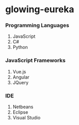 # glowing-eureka

### Programming Languages
1. JavaScript
2. C#
3. Python

### JavaScript Frameworks
1. Vue.js
2. Angular
3. JQuery

### IDE
1. Netbeans
2. Eclipse
3. Visual Studio